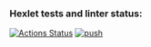 ### Hexlet tests and linter status:
[![Actions Status](https://github.com/thaidem/devops-for-programmers-project-74/actions/workflows/hexlet-check.yml/badge.svg)](https://github.com/thaidem/devops-for-programmers-project-74/actions)
[![push](https://github.com/thaidem/devops-for-programmers-project-74/actions/workflows/push.yml/badge.svg)](https://github.com/thaidem/devops-for-programmers-project-74/actions/workflows/push.yml)
